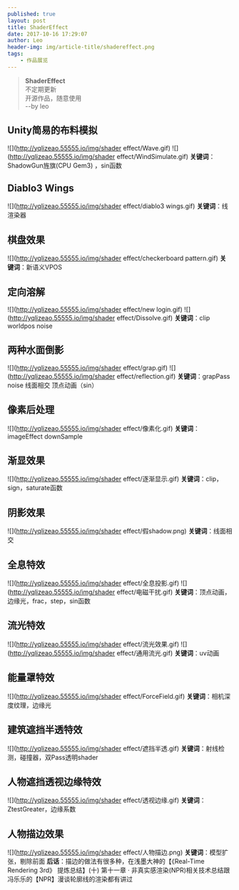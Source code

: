 ```yaml
---
published: true
layout: post
title: ShaderEffect
date: 2017-10-16 17:29:07
author: Leo
header-img: img/article-title/shadereffect.png
tags:
    - 作品展览
---
```

> **ShaderEffect**<br>
> 不定期更新<br>
> 开源作品，随意使用<br>
>  --by leo<br>

## Unity简易的布料模拟
![](http://yqlizeao.55555.io/img/shader effect/Wave.gif)
![](http://yqlizeao.55555.io/img/shader effect/WindSimulate.gif)
**关键词**：ShadowGun旌旗(CPU Gem3) ，sin函数

## Diablo3 Wings
![](http://yqlizeao.55555.io/img/shader effect/diablo3 wings.gif)
**关键词**：线渲染器

## 棋盘效果
![](http://yqlizeao.55555.io/img/shader effect/checkerboard pattern.gif)
**关键词**：新语义VPOS

## 定向溶解
![](http://yqlizeao.55555.io/img/shader effect/new login.gif)
![](http://yqlizeao.55555.io/img/shader effect/Dissolve.gif)
**关键词**：clip worldpos noise

## 两种水面倒影
![](http://yqlizeao.55555.io/img/shader effect/grap.gif)
![](http://yqlizeao.55555.io/img/shader effect/reflection.gif)
**关键词**：grapPass noise 线面相交 顶点动画（sin）

## 像素后处理
![](http://yqlizeao.55555.io/img/shader effect/像素化.gif)
**关键词**：imageEffect downSample

## 渐显效果
![](http://yqlizeao.55555.io/img/shader effect/逐渐显示.gif)
**关键词**：clip，sign，saturate函数

## 阴影效果
![](http://yqlizeao.55555.io/img/shader effect/假shadow.png)
**关键词**：线面相交

## 全息特效
![](http://yqlizeao.55555.io/img/shader effect/全息投影.gif)
![](http://yqlizeao.55555.io/img/shader effect/电磁干扰.gif)
**关键词**：顶点动画，边缘光，frac，step，sin函数

## 流光特效
![](http://yqlizeao.55555.io/img/shader effect/流光效果.gif)
![](http://yqlizeao.55555.io/img/shader effect/通用流光.gif)
**关键词**：uv动画

## 能量罩特效
![](http://yqlizeao.55555.io/img/shader effect/ForceField.gif)
**关键词**：相机深度纹理，边缘光

## 建筑遮挡半透特效
![](http://yqlizeao.55555.io/img/shader effect/遮挡半透.gif)
**关键词**：射线检测，碰撞器，双Pass透明shader

## 人物遮挡透视边缘特效
![](http://yqlizeao.55555.io/img/shader effect/透视边缘.gif)
**关键词**：ZtestGreater，边缘系数

## 人物描边效果
![](http://yqlizeao.55555.io/img/shader effect/人物描边.png)
**关键词**：模型扩张，剔除前面
**后话**：描边的做法有很多种，在浅墨大神的【《Real-Time Rendering 3rd》 提炼总结】(十) 第十一章 · 非真实感渲染(NPR)相关技术总结跟冯乐乐的【NPR】漫谈轮廓线的渲染都有讲过